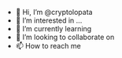 - 👋 Hi, I’m @cryptolopata
- 👀 I’m interested in ... 
- 🌱 I’m currently learning 
- 💞️ I’m looking to collaborate on  
- 📫 How to reach me  
